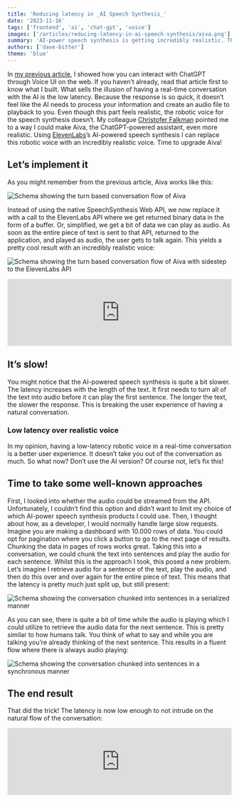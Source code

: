 ```yaml
---
title: 'Reducing latency in _AI Speech Synthesis_'
date: '2023-11-16'
tags: ['frontend', 'ai', 'chat-gpt', 'voice']
images: ['/articles/reducing-latency-in-ai-speech-synthesis/aiva.png']
summary: 'AI-power speech synthesis is getting incredibly realistic. This opens up many possibilities to generate realistic audio based on the text you provide. Whilst relatively fast, the latency still isn’t low enough for “real-time synthesis”. Let’s optimise that!'
authors: ['dave-bitter']
theme: 'blue'
---
```


In [my previous article](/articles/interacting-with-chat-gpt-through-voice-ui-on-the-web), I showed how you can interact with ChatGPT through Voice UI on the web. If you haven’t already, read that article first to know what I built. What sells the illusion of having a real-time conversation with the AI is the low latency. Because the response is so quick, it doesn’t feel like the AI needs to process your information and create an audio file to playback to you. Even though this part feels realistic, the robotic voice for the speech synthesis doesn’t. My colleague [Christofer Falkman](https://www.linkedin.com/in/christoferfalkman/) pointed me to a way I could make Aiva, the ChatGPT-powered assistant, even more realistic. Using [ElevenLabs](https://elevenlabs.io/)’s AI-powered speech synthesis I can replace this robotic voice with an incredibly realistic voice. Time to upgrade Aiva!

## Let’s implement it

As you might remember from the previous article, Aiva works like this:

![Schema showing the turn based conversation flow of Aiva](/articles/reducing-latency-in-ai-speech-synthesis/old-aiva-interaction-schematic.png)

Instead of using the native SpeechSynthesis Web API, we now replace it with a call to the ElevenLabs API where we get returned binary data in the form of a buffer. Or, simplified, we get a bit of data we can play as audio. As soon as the entire piece of text is sent to that API, returned to the application, and played as audio, the user gets to talk again. This yields a pretty cool result with an incredibly realistic voice:

![Schema showing the turn based conversation flow of Aiva with sidestep to the ElevenLabs API](/articles/reducing-latency-in-ai-speech-synthesis/new-aiva-interaction-schematic.png)

<iframe width="100%" style={{aspectRatio: "16/9"}} src="https://www.youtube.com/embed/y7rUfKh6PfE?si=juamdW07HQ2FCaF2&amp;controls=0" title="YouTube video player" frameborder="0" allow="accelerometer; autoplay; clipboard-write; encrypted-media; gyroscope; picture-in-picture; web-share" allowfullscreen></iframe>

## It’s slow!

You might notice that the AI-powered speech synthesis is quite a bit slower. The latency increases with the length of the text. It first needs to turn all of the text into audio before it can play the first sentence. The longer the text, the slower the response. This is breaking the user experience of having a natural conversation.

### Low latency over realistic voice

In my opinion, having a low-latency robotic voice in a real-time conversation is a better user experience. It doesn’t take you out of the conversation as much. So what now? Don’t use the AI version? Of course not, let’s fix this!

## Time to take some well-known approaches

First, I looked into whether the audio could be streamed from the API. Unfortunately, I couldn’t find this option and didn’t want to limit my choice of which AI-power speech synthesis products I could use. Then, I thought about how, as a developer, I would normally handle large slow requests. Imagine you are making a dashboard with 10.000 rows of data. You could opt for pagination where you click a button to go to the next page of results. Chunking the data in pages of rows works great. Taking this into a conversation, we could chunk the text into sentences and play the audio for each sentence. Whilst this is the approach I took, this posed a new problem. Let’s imagine I retrieve audio for a sentence of the text, play the audio, and then do this over and over again for the entire piece of text. This means that the latency is pretty much just split up, but still present:

![Schema showing the conversation chunked into sentences in a serialized manner](/articles/reducing-latency-in-ai-speech-synthesis/ai-speech-synthesis-schematic-chunked.png)

As you can see, there is quite a bit of time while the audio is playing which I could utilize to retrieve the audio data for the next sentence. This is pretty similar to how humans talk. You think of what to say and while you are talking you’re already thinking of the next sentence. This results in a fluent flow where there is always audio playing:

![Schema showing the conversation chunked into sentences in a synchronous manner](/articles/reducing-latency-in-ai-speech-synthesis/ai-speech-synthesis-schematic-chunked-optimised.png)

## The end result

That did the trick! The latency is now low enough to not intrude on the natural flow of the conversation:

<iframe width="100%" style={{aspectRatio: "16/9"}} src="https://www.youtube.com/embed/zYguVD2_DSg?si=bWePsGv70thn3CJs&amp;controls=0" title="YouTube video player" frameborder="0" allow="accelerometer; autoplay; clipboard-write; encrypted-media; gyroscope; picture-in-picture; web-share" allowfullscreen></iframe>
